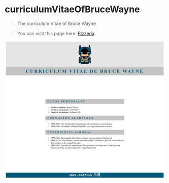 # curriculumVitaeOfBruceWayne

>The curriculum Vitae of Bruce Wayne

>You can visit this page here: [Pizzeria](https://celfiew.github.io/curriculumVitaeOfBruceWayne/).


![This is an image](https://github.com/celfiew/curriculumVitaeOfBruceWayne/blob/main/img/celfiew.github.io_curriculumVitaeOfBruceWayne_.png)
